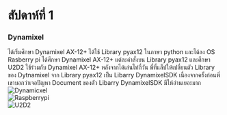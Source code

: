 # สัปดาห์ที่ 1
### Dynamixel
ได้เริ่มศึกษา Dynamixel AX-12+ ได้ใช้ Library pyax12 ในภาษา python และได้ลง OS Rasberry pi ได้ศึกษา Dynamixel AX-12+ แต่ละคำสั่งบน Library pyax12 และศึกษา U2D2 ใช้ร่วมกับ Dynamixel AX-12+ หลังจากได้เล่นไท่กี่วัน พี่ที่แล็ปให้เปลี่ยนตัว Library ของ Dytnamixel จาก Library pyax12 เป็น Libarry DynamixelSDK เนื่องจากครั้งก่อนพี่เขาบอกว่าเจอปัญหา Document ของตัว Libarry DynamixelSDK มีให้อ่านเยอะมาก
![Dynamicxel](https://user-images.githubusercontent.com/65691345/110531681-72e56300-814e-11eb-90ae-605311880719.jpg)  
![Raspberrypi](https://user-images.githubusercontent.com/65691345/110531684-737df980-814e-11eb-9c4c-1402dca0e141.jpg)  
![U2D2](https://user-images.githubusercontent.com/65691345/110531668-6f51dc00-814e-11eb-8d1e-13e9499c181f.PNG)  
